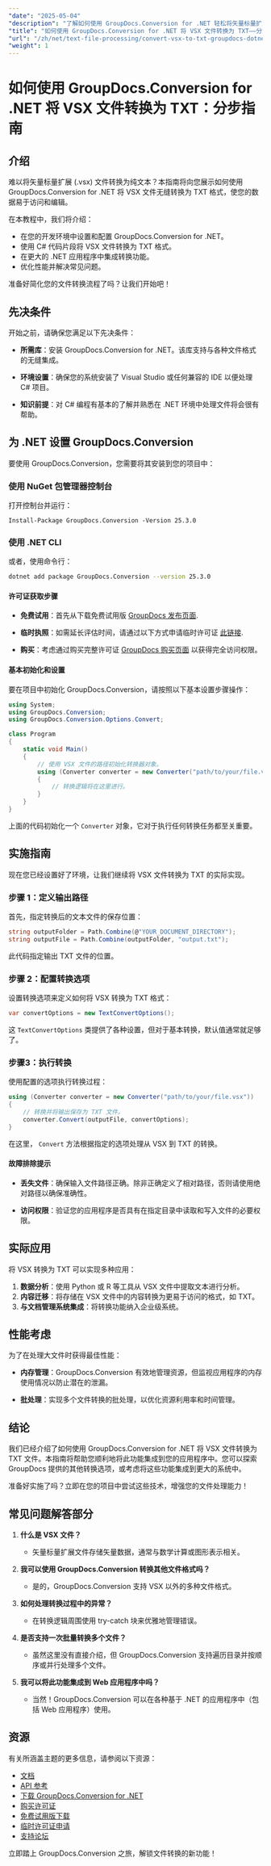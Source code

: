 ```yaml
---
"date": "2025-05-04"
"description": "了解如何使用 GroupDocs.Conversion for .NET 轻松将矢量标量扩展 (VSX) 文件转换为纯文本。请遵循这份包含代码示例的综合指南。"
"title": "如何使用 GroupDocs.Conversion for .NET 将 VSX 文件转换为 TXT——分步指南"
"url": "/zh/net/text-file-processing/convert-vsx-to-txt-groupdocs-dotnet-guide/"
"weight": 1
---
```


# 如何使用 GroupDocs.Conversion for .NET 将 VSX 文件转换为 TXT：分步指南

## 介绍

难以将矢量标量扩展 (.vsx) 文件转换为纯文本？本指南将向您展示如何使用 GroupDocs.Conversion for .NET 将 VSX 文件无缝转换为 TXT 格式，使您的数据易于访问和编辑。

在本教程中，我们将介绍：
- 在您的开发环境中设置和配置 GroupDocs.Conversion for .NET。
- 使用 C# 代码片段将 VSX 文件转换为 TXT 格式。
- 在更大的 .NET 应用程序中集成转换功能。
- 优化性能并解决常见问题。

准备好简化您的文件转换流程了吗？让我们开始吧！

## 先决条件

开始之前，请确保您满足以下先决条件：

- **所需库**：安装 GroupDocs.Conversion for .NET。该库支持与各种文件格式的无缝集成。
  
- **环境设置**：确保您的系统安装了 Visual Studio 或任何兼容的 IDE 以便处理 C# 项目。

- **知识前提**：对 C# 编程有基本的了解并熟悉在 .NET 环境中处理文件将会很有帮助。

## 为 .NET 设置 GroupDocs.Conversion

要使用 GroupDocs.Conversion，您需要将其安装到您的项目中：

### 使用 NuGet 包管理器控制台

打开控制台并运行：
```shell
Install-Package GroupDocs.Conversion -Version 25.3.0
```

### 使用 .NET CLI

或者，使用命令行：
```bash
dotnet add package GroupDocs.Conversion --version 25.3.0
```

#### 许可证获取步骤

- **免费试用**：首先从下载免费试用版 [GroupDocs 发布页面](https://releases。groupdocs.com/conversion/net/).

- **临时执照**：如需延长评估时间，请通过以下方式申请临时许可证 [此链接](https://purchase。groupdocs.com/temporary-license/).

- **购买**：考虑通过购买完整许可证 [GroupDocs 购买页面](https://purchase.groupdocs.com/buy) 以获得完全访问权限。

#### 基本初始化和设置

要在项目中初始化 GroupDocs.Conversion，请按照以下基本设置步骤操作：

```csharp
using System;
using GroupDocs.Conversion;
using GroupDocs.Conversion.Options.Convert;

class Program
{
    static void Main()
    {
        // 使用 VSX 文件的路径初始化转换器对象。
        using (Converter converter = new Converter("path/to/your/file.vsx"))
        {
            // 转换逻辑将在这里进行。
        }
    }
}
```

上面的代码初始化一个 `Converter` 对象，它对于执行任何转换任务都至关重要。

## 实施指南

现在您已经设置好了环境，让我们继续将 VSX 文件转换为 TXT 的实际实现。

### 步骤 1：定义输出路径

首先，指定转换后的文本文件的保存位置：

```csharp
string outputFolder = Path.Combine(@"YOUR_DOCUMENT_DIRECTORY");
string outputFile = Path.Combine(outputFolder, "output.txt");
```

此代码指定输出 TXT 文件的位置。

### 步骤 2：配置转换选项

设置转换选项来定义如何将 VSX 转换为 TXT 格式：

```csharp
var convertOptions = new TextConvertOptions();
```

这 `TextConvertOptions` 类提供了各种设置，但对于基本转换，默认值通常就足够了。

### 步骤3：执行转换

使用配置的选项执行转换过程：

```csharp
using (Converter converter = new Converter("path/to/your/file.vsx"))
{
    // 转换并将输出保存为 TXT 文件。
    converter.Convert(outputFile, convertOptions);
}
```

在这里， `Convert` 方法根据指定的选项处理从 VSX 到 TXT 的转换。

#### 故障排除提示

- **丢失文件**：确保输入文件路径正确。除非正确定义了相对路径，否则请使用绝对路径以确保准确性。
  
- **访问权限**：验证您的应用程序是否具有在指定目录中读取和写入文件的必要权限。

## 实际应用

将 VSX 转换为 TXT 可以实现多种应用：

1. **数据分析**：使用 Python 或 R 等工具从 VSX 文件中提取文本进行分析。
2. **内容迁移**：将存储在 VSX 文件中的内容转换为更易于访问的格式，如 TXT。
3. **与文档管理系统集成**：将转换功能纳入企业级系统。

## 性能考虑

为了在处理大文件时获得最佳性能：

- **内存管理**：GroupDocs.Conversion 有效地管理资源，但监视应用程序的内存使用情况以防止潜在的泄漏。
  
- **批处理**：实现多个文件转换的批处理，以优化资源利用率和时间管理。

## 结论

我们已经介绍了如何使用 GroupDocs.Conversion for .NET 将 VSX 文件转换为 TXT 文件。本指南将帮助您顺利地将此功能集成到您的应用程序中。您可以探索 GroupDocs 提供的其他转换选项，或考虑将这些功能集成到更大的系统中。

准备好实施了吗？立即在您的项目中尝试这些技术，增强您的文件处理能力！

## 常见问题解答部分

1. **什么是 VSX 文件？**
   - 矢量标量扩展文件存储矢量数据，通常与数学计算或图形表示相关。
   
2. **我可以使用 GroupDocs.Conversion 转换其他文件格式吗？**
   - 是的，GroupDocs.Conversion 支持 VSX 以外的多种文件格式。

3. **如何处理转换过程中的异常？**
   - 在转换逻辑周围使用 try-catch 块来优雅地管理错误。

4. **是否支持一次批量转换多个文件？**
   - 虽然这里没有直接介绍，但 GroupDocs.Conversion 支持遍历目录并按顺序或并行处理多个文件。
   
5. **我可以将此功能集成到 Web 应用程序中吗？**
   - 当然！GroupDocs.Conversion 可以在各种基于 .NET 的应用程序中（包括 Web 应用程序）使用。

## 资源

有关所涵盖主题的更多信息，请参阅以下资源：
- [文档](https://docs.groupdocs.com/conversion/net/)
- [API 参考](https://reference.groupdocs.com/conversion/net/)
- [下载 GroupDocs.Conversion for .NET](https://releases.groupdocs.com/conversion/net/)
- [购买许可证](https://purchase.groupdocs.com/buy)
- [免费试用版下载](https://releases.groupdocs.com/conversion/net/)
- [临时许可证申请](https://purchase.groupdocs.com/temporary-license/)
- [支持论坛](https://forum.groupdocs.com/c/conversion/10)

立即踏上 GroupDocs.Conversion 之旅，解锁文件转换的新功能！